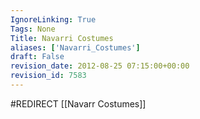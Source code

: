 ```yaml
---
IgnoreLinking: True
Tags: None
Title: Navarri Costumes
aliases: ['Navarri_Costumes']
draft: False
revision_date: 2012-08-25 07:15:00+00:00
revision_id: 7583
---
```


#REDIRECT [[Navarr Costumes]]